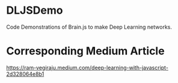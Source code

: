# DLJSDemo
Code Demonstrations of Brain.js to make Deep Learning networks.

# Corresponding Medium Article
https://ram-vegiraju.medium.com/deep-learning-with-javascript-2d328064e8b1
